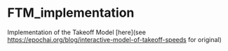 # FTM_implementation
Implementation of the Takeoff Model [here](see https://epochai.org/blog/interactive-model-of-takeoff-speeds for original)

